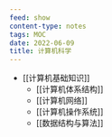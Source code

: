 ```yaml
---
feed: show
content-type: notes
tags: MOC
date: 2022-06-09
title: 计算机科学
---
```


- [[计算机基础知识]]
	- [[计算机体系结构]]
	- [[计算机网络]]
	- [[计算机操作系统]]
	- [[数据结构与算法]]